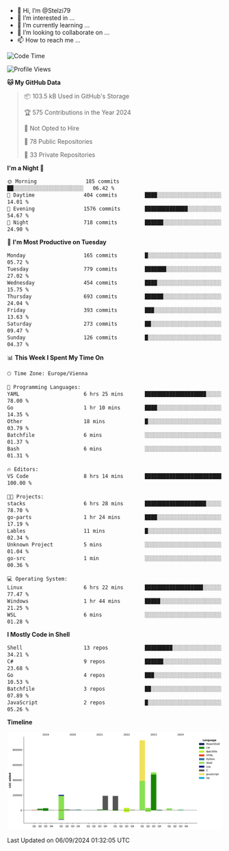 - 👋 Hi, I’m @Stelzi79
- 👀 I’m interested in ...
- 🌱 I’m currently learning ...
- 💞️ I’m looking to collaborate on ...
- 📫 How to reach me ...

<!--START_SECTION:waka-->
![Code Time](http://img.shields.io/badge/Code%20Time-1%2C051%20hrs%2059%20mins-blue)

![Profile Views](http://img.shields.io/badge/Profile%20Views-0-blue)

**🐱 My GitHub Data** 

> 📦 103.5 kB Used in GitHub's Storage 
 > 
> 🏆 575 Contributions in the Year 2024
 > 
> 🚫 Not Opted to Hire
 > 
> 📜 78 Public Repositories 
 > 
> 🔑 33 Private Repositories 
 > 
**I'm a Night 🦉** 

```text
🌞 Morning                185 commits         ██░░░░░░░░░░░░░░░░░░░░░░░   06.42 % 
🌆 Daytime                404 commits         ████░░░░░░░░░░░░░░░░░░░░░   14.01 % 
🌃 Evening                1576 commits        ██████████████░░░░░░░░░░░   54.67 % 
🌙 Night                  718 commits         ██████░░░░░░░░░░░░░░░░░░░   24.90 % 
```
📅 **I'm Most Productive on Tuesday** 

```text
Monday                   165 commits         █░░░░░░░░░░░░░░░░░░░░░░░░   05.72 % 
Tuesday                  779 commits         ███████░░░░░░░░░░░░░░░░░░   27.02 % 
Wednesday                454 commits         ████░░░░░░░░░░░░░░░░░░░░░   15.75 % 
Thursday                 693 commits         ██████░░░░░░░░░░░░░░░░░░░   24.04 % 
Friday                   393 commits         ███░░░░░░░░░░░░░░░░░░░░░░   13.63 % 
Saturday                 273 commits         ██░░░░░░░░░░░░░░░░░░░░░░░   09.47 % 
Sunday                   126 commits         █░░░░░░░░░░░░░░░░░░░░░░░░   04.37 % 
```


📊 **This Week I Spent My Time On** 

```text
🕑︎ Time Zone: Europe/Vienna

💬 Programming Languages: 
YAML                     6 hrs 25 mins       ████████████████████░░░░░   78.00 % 
Go                       1 hr 10 mins        ████░░░░░░░░░░░░░░░░░░░░░   14.35 % 
Other                    18 mins             █░░░░░░░░░░░░░░░░░░░░░░░░   03.79 % 
Batchfile                6 mins              ░░░░░░░░░░░░░░░░░░░░░░░░░   01.37 % 
Bash                     6 mins              ░░░░░░░░░░░░░░░░░░░░░░░░░   01.31 % 

🔥 Editors: 
VS Code                  8 hrs 14 mins       █████████████████████████   100.00 % 

🐱‍💻 Projects: 
stacks                   6 hrs 28 mins       ████████████████████░░░░░   78.70 % 
go-parts                 1 hr 24 mins        ████░░░░░░░░░░░░░░░░░░░░░   17.19 % 
Lables                   11 mins             █░░░░░░░░░░░░░░░░░░░░░░░░   02.34 % 
Unknown Project          5 mins              ░░░░░░░░░░░░░░░░░░░░░░░░░   01.04 % 
go-src                   1 min               ░░░░░░░░░░░░░░░░░░░░░░░░░   00.36 % 

💻 Operating System: 
Linux                    6 hrs 22 mins       ███████████████████░░░░░░   77.47 % 
Windows                  1 hr 44 mins        █████░░░░░░░░░░░░░░░░░░░░   21.25 % 
WSL                      6 mins              ░░░░░░░░░░░░░░░░░░░░░░░░░   01.28 % 
```

**I Mostly Code in Shell** 

```text
Shell                    13 repos            █████████░░░░░░░░░░░░░░░░   34.21 % 
C#                       9 repos             ██████░░░░░░░░░░░░░░░░░░░   23.68 % 
Go                       4 repos             ███░░░░░░░░░░░░░░░░░░░░░░   10.53 % 
Batchfile                3 repos             ██░░░░░░░░░░░░░░░░░░░░░░░   07.89 % 
JavaScript               2 repos             █░░░░░░░░░░░░░░░░░░░░░░░░   05.26 % 
```



**Timeline**

![Lines of Code chart](https://raw.githubusercontent.com/Stelzi79/Stelzi79/main/assets/bar_graph.png)


 Last Updated on 06/09/2024 01:32:05 UTC
<!--END_SECTION:waka-->

<!---
Stelzi79/Stelzi79 is a ✨ special ✨ repository because its `README.md` (this file) appears on your GitHub profile.
You can click the Preview link to take a look at your changes.
--->
